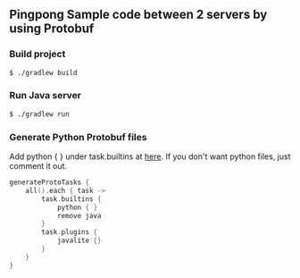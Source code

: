 Pingpong Sample code between 2 servers by using Protobuf
---
### Build project
```bash
$ ./gradlew build
```
### Run Java server
```bash
$ ./gradlew run
```
### Generate Python Protobuf files
Add python { } under task.builtins at [here](https://github.com/Vegvisir-IoT/PingPongSamples/blob/master/java/app/build.gradle). If you don't want python files, just comment it out.
```kotlin
generateProtoTasks {
    all().each { task ->
        task.builtins {
            python { }
            remove java
        }
        task.plugins {
            javalite {}
        }
    }
}
```

